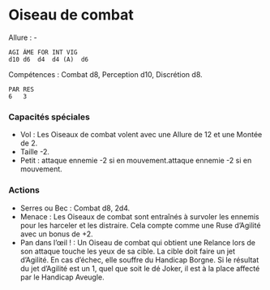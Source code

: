 # Oiseau de combat

Allure : -

	AGI	ÂME	FOR	INT	VIG
	d10	d6	d4	d4 (A)	d6

Compétences : Combat d8, Perception d10, Discrétion d8.

	PAR	RES
	6	3

### Capacités spéciales
- Vol : Les Oiseaux de combat volent avec une Allure de 12 et une Montée de 2.
- Taille -2.
- Petit : attaque ennemie -2 si en mouvement.attaque ennemie -2 si en mouvement.

### Actions
- Serres ou Bec : Combat d8, 2d4.
- Menace : Les Oiseaux de combat sont entraînés à survoler les ennemis pour les harceler et les distraire. Cela compte comme une Ruse d’Agilité avec un bonus de +2.
- Pan dans l’œil ! : Un Oiseau de combat qui obtient une Relance lors de son attaque touche les yeux de sa cible. La cible doit faire un jet d’Agilité. En cas d’échec, elle souffre du Handicap Borgne. Si le résultat du jet d’Agilité est un 1, quel que soit le dé Joker, il est à la place affecté par le Handicap Aveugle.
